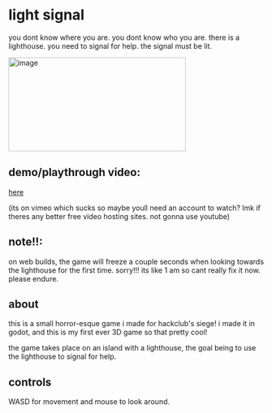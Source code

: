 # light signal

you dont know where you are. you dont know who you are. there is a lighthouse. you need to signal for help. the signal must be lit.

<img width="349" height="185" alt="image" src="https://github.com/user-attachments/assets/ea91f0f5-7df1-4130-954e-1caedf1560c9" />

## demo/playthrough video:
[here](https://vimeo.com/1128769786?share=copy&fl=sv&fe=ci)

(its on vimeo which sucks so maybe youll need an account to watch? lmk if theres any better free video hosting sites. not gonna use youtube)

## note!!:

​on web builds, the game will freeze a couple seconds when looking towards the lighthouse for the first time. sorry!!! its like 1 am so cant really fix it now. please endure.

## about

this is a small horror-esque game i made for hackclub's siege! i made it in godot, and this is my first ever 3D game so that pretty cool!

the game takes place on an island with a lighthouse, the goal being to use the lighthouse to signal for help.

## controls

WASD for movement and mouse to look around.

